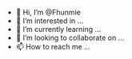 - 👋 Hi, I’m @Fhunmie
- 👀 I’m interested in ...
- 🌱 I’m currently learning ...
- 💞️ I’m looking to collaborate on ...
- 📫 How to reach me ...

<!---
Fhunmie/Fhunmie is a ✨ special ✨ repository because its `README.md` (this file) appears on your GitHub profile.
You can click the Preview link to take a look at your changes.
--->
